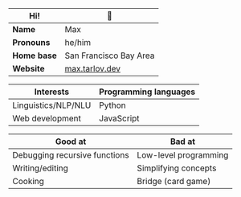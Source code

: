 | Hi!           | 👋                                       |
|---------------|------------------------------------------|
| **Name**      | Max                                      |
| **Pronouns**  | he/him                                   |
| **Home base** | San Francisco Bay Area                   |
| **Website**   | [max.tarlov.dev](https://max.tarlov.dev) |

| Interests           | Programming languages |
|---------------------|-----------------------|
| Linguistics/NLP/NLU | Python                |
| Web development     | JavaScript            |

| Good at                       | Bad at                |
|-------------------------------|-----------------------|
| Debugging recursive functions | Low-level programming |
| Writing/editing               | Simplifying concepts  |
| Cooking                       | Bridge (card game)    |

<!--
**maxTarlov/maxTarlov** is a ✨ _special_ ✨ repository because its `README.md` (this file) appears on your GitHub profile.

Here are some ideas to get you started:

- 🔭 I’m currently working on ...
- 🌱 I’m currently learning ...
- 👯 I’m looking to collaborate on ...
- 🤔 I’m looking for help with ...
- 💬 Ask me about ...
- 📫 How to reach me: ...
- 😄 Pronouns: ...
- ⚡ Fun fact: ...
-->
